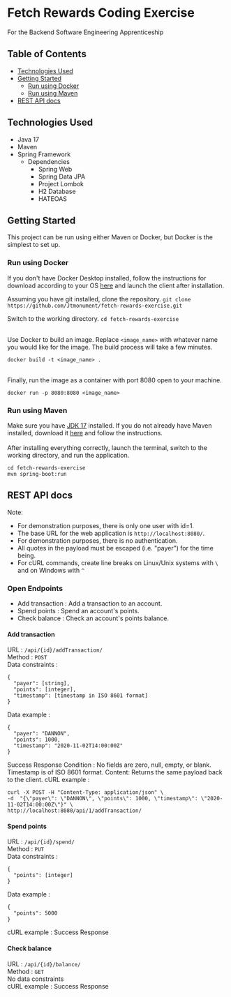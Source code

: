 # Fetch Rewards Coding Exercise 
For the Backend Software Engineering Apprenticeship

## Table of Contents
- [Technologies Used](#tech_used)
- [Getting Started](#get_started)
  - [Run using Docker](#docker)
  - [Run using Maven](#maven)
- [REST API docs](#docs)

## Technologies Used <a name="tech_used"> </a>
- Java 17
- Maven
- Spring Framework
  - Dependencies
    - Spring Web
    - Spring Data JPA
    - Project Lombok
    - H2 Database
    - HATEOAS
## Getting Started <a name="get_started"></a>
This project can be run using either Maven or Docker, but Docker is the simplest to set up.
### Run using Docker <a name="docker"></a>
If you don't have Docker Desktop installed, follow the instructions for download according to your OS [here](https://docs.docker.com/get-docker/) and launch the client after installation.<br>

Assuming you have git installed, clone the repository. `git clone https://github.com/Jtmonument/fetch-rewards-exercise.git`

Switch to the working directory. `cd fetch-rewards-exercise`

<br>Use Docker to build an image. Replace `<image_name>` with whatever name you would like for the image. The build process will take a few minutes.
```
docker build -t <image_name> .
```

<br>Finally, run the image as a container with port 8080 open to your machine.
```
docker run -p 8080:8080 <image_name>
```
### Run using Maven <a name="maven"><a/>
Make sure you have [JDK 17](https://www.oracle.com/java/technologies/javase/jdk17-archive-downloads.html) installed.
If you do not already have Maven installed, download it [here](https://maven.apache.org/install.html) and follow the instructions.<br><br>
After installing everything correctly, launch the terminal, switch to the working directory, and run the application.
```
cd fetch-rewards-exercise
mvn spring-boot:run
```
## REST API docs <a name="docs"></a>
Note: 
- For demonstration purposes, there is only one user with id=1. 
- The base URL for the web application is `http://localhost:8080/`.
- For demonstration purposes, there is no authentication.
- All quotes in the payload must be escaped (i.e. \"payer\") for the time being.
- For cURL commands, create line breaks on Linux/Unix systems with `\` and on Windows with `^`
### Open Endpoints
- Add transaction : Add a transaction to an account.
- Spend points : Spend an account's points.
- Check balance : Check an account's points balance.
#### Add transaction
URL : `/api/{id}/addTransaction/`<br>
Method : `POST`<br>
Data constraints :
```
{
  "payer": [string],
  "points": [integer],
  "timestamp": [timestamp in ISO 8601 format]
}
```
Data example :
```
{ 
  "payer": "DANNON", 
  "points": 1000, 
  "timestamp": "2020-11-02T14:00:00Z"
}
```
Success Response
Condition : No fields are zero, null, empty, or blank. Timestamp is of ISO 8601 format.
Content: Returns the same payload back to the client.
cURL example :
```
curl -X POST -H "Content-Type: application/json" \
-d  "{\"payer\": \"DANNON\", \"points\": 1000, \"timestamp\": \"2020-11-02T14:00:00Z\"}" \
http://localhost:8080/api/1/addTransaction/
```
#### Spend points
URL : `/api/{id}/spend/`<br>
Method : `PUT`<br>
Data constraints :
```
{
  "points": [integer] 
}
```
Data example : 
```
{
  "points": 5000  
}
```
cURL example :
Success Response
#### Check balance
URL : `/api/{id}/balance/`<br>
Method : `GET`<br>
No data constraints<br>
cURL example :
Success Response
